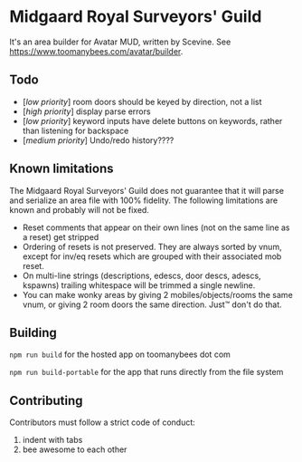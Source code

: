# Midgaard Royal Surveyors' Guild

It's an area builder for Avatar MUD, written by Scevine. See https://www.toomanybees.com/avatar/builder.

## Todo

* \[*low priority*\] room doors should be keyed by direction, not a list
* \[*high priority*\] display parse errors
* \[*low priority*\] keyword inputs have delete buttons on keywords, rather than listening for backspace
* \[*medium priority*\] Undo/redo history????

## Known limitations

The Midgaard Royal Surveyors' Guild does not guarantee that it will parse and serialize an area file with 100% fidelity. The following limitations are known and probably will not be fixed.

* Reset comments that appear on their own lines (not on the same line as a reset) get stripped
* Ordering of resets is not preserved. They are always sorted by vnum, except for inv/eq resets which are grouped with their associated mob reset.
* On multi-line strings (descriptions, edescs, door descs, adescs, kspawns) trailing whitespace will be trimmed a single newline.
* You can make wonky areas by giving 2 mobiles/objects/rooms the same vnum, or giving 2 room doors the same direction. Just™ don't do that.

## Building

`npm run build` for the hosted app on toomanybees dot com

`npm run build-portable` for the app that runs directly from the file system

## Contributing

Contributors must follow a strict code of conduct:

1. indent with tabs
2. bee awesome to each other
